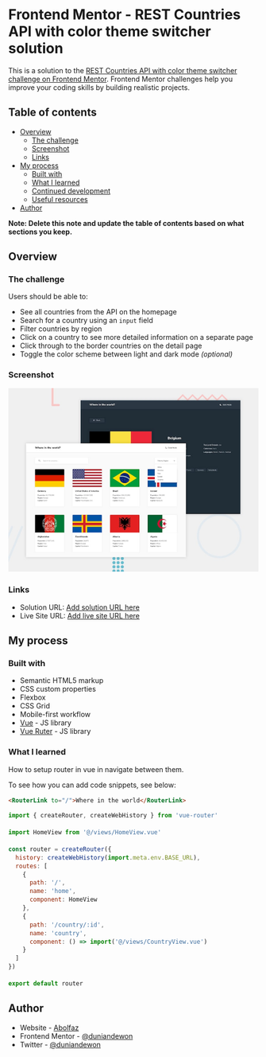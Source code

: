 # Frontend Mentor - REST Countries API with color theme switcher solution

This is a solution to the [REST Countries API with color theme switcher challenge on Frontend Mentor](https://www.frontendmentor.io/challenges/rest-countries-api-with-color-theme-switcher-5cacc469fec04111f7b848ca). Frontend Mentor challenges help you improve your coding skills by building realistic projects. 

## Table of contents

- [Overview](#overview)
  - [The challenge](#the-challenge)
  - [Screenshot](#screenshot)
  - [Links](#links)
- [My process](#my-process)
  - [Built with](#built-with)
  - [What I learned](#what-i-learned)
  - [Continued development](#continued-development)
  - [Useful resources](#useful-resources)
- [Author](#author)

**Note: Delete this note and update the table of contents based on what sections you keep.**

## Overview

### The challenge

Users should be able to:

- See all countries from the API on the homepage
- Search for a country using an `input` field
- Filter countries by region
- Click on a country to see more detailed information on a separate page
- Click through to the border countries on the detail page
- Toggle the color scheme between light and dark mode *(optional)*

### Screenshot

![](./design/desktop-preview.jpg)

### Links

- Solution URL: [Add solution URL here](https://github.com/duniandewon/FEMentor-Countries)
- Live Site URL: [Add live site URL here](https://dreamy-puppy-fdbe37.netlify.app/)

## My process

### Built with

- Semantic HTML5 markup
- CSS custom properties
- Flexbox
- CSS Grid
- Mobile-first workflow
- [Vue](https://vuejs.org/) - JS library
- [Vue Ruter](https://router.vuejs.org/) - JS library

### What I learned

How to setup router in vue in navigate between them.

To see how you can add code snippets, see below:

```html
<RouterLink to="/">Where in the world</RouterLink>
```
```js
import { createRouter, createWebHistory } from 'vue-router'

import HomeView from '@/views/HomeView.vue'

const router = createRouter({
  history: createWebHistory(import.meta.env.BASE_URL),
  routes: [
    {
      path: '/',
      name: 'home',
      component: HomeView
    },
    {
      path: '/country/:id',
      name: 'country',
      component: () => import('@/views/CountryView.vue')
    }
  ]
})

export default router
```
## Author

- Website - [Abolfaz](https://www.your-site.com)
- Frontend Mentor - [@duniandewon](https://www.frontendmentor.io/profile/yourusername)
- Twitter - [@duniandewon](https://www.twitter.com/duniandewon)
